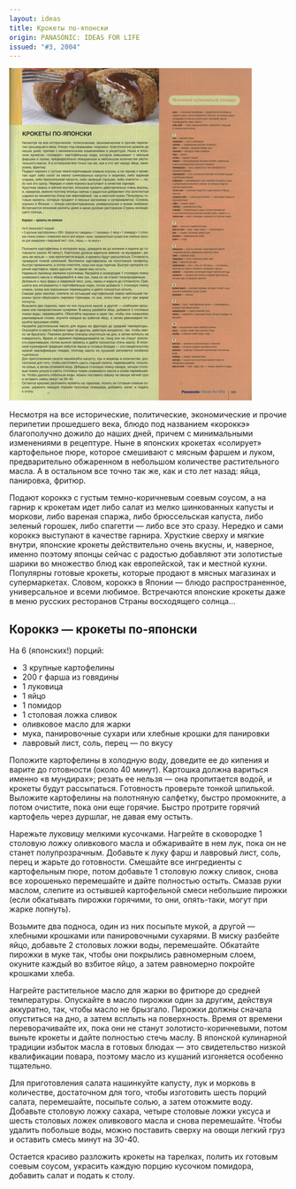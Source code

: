 ```yaml
---
layout: ideas
title: Крокеты по-японски
origin: PANASONIC: IDEAS FOR LIFE
issued: "#3, 2004"
---
```

![](/assets/img/papers/haiku/55.jpg)

Несмотря на все исторические, политические, экономические и прочие перипетии прошедшего века, блюдо под названием «короккэ» благополучно дожило до наших дней, причем с минимальными изменениями в рецептуре. Ныне в японских крокетах «солирует» картофельное пюре, которое смешивают с мясным фаршем и луком, предварительно обжаренном в небольшом количестве растительного масла. А в остальном все точно так же, как и сто лет назад: яйца, панировка, фритюр.

Подают короккэ с густым темно-коричневым соевым соусом, а на гарнир к крокетам идет либо салат из мелко шинкованных капусты и моркови, либо вареная спаржа, либо брюссельская капуста, либо зеленый горошек, либо спагетти — либо все это сразу. Нередко и сами короккэ выступают в качестве гарнира. Хрусткие сверху и мягкие внутри, японские крокеты действительно очень вкусны, и, наверное, именно поэтому японцы сейчас с радостью добавляют эти золотистые шарики во множество блюд как европейской, так и местной кухни. Популярны готовые крокеты, которые продают в мясных магазинах и супермаркетах. Словом, короккэ в Японии — блюдо распространенное, универсальное и всеми любимое. Встречаются японские крокеты даже в меню русских ресторанов Страны восходящего солнца...

## Короккэ — крокеты по-японски

На 6 (японских!) порций:

* 3 крупные картофелины 
* 200 г фарша из говядины 
* 1 луковица 
* 1 яйцо 
* 1 помидор 
* 1 столовая ложка сливок 
* оливковое масло для жарки 
* мука, панировочные сухари или хлебные крошки для панировки 
* лавровый лист, соль, перец — по вкусу

Положите картофелины в холодную воду, доведите ее до кипения и варите до готовности \(около 40 минут\). Картошка должна вариться именно «в мундирах»; резать ее нельзя — она пропитается водой, и крокеты будут рассыпаться. Готовность проверьте тонкой шпилькой. Выложите картофелины на полотняную салфетку, быстро промокните, а потом очистите, пока они еще горячие. Быстро протрите горячий картофель через дуршлаг, не давая ему остыть.

Нарежьте луковицу мелкими кусочками. Нагрейте в сковородке 1 столовую ложку оливкового масла и обжаривайте в нем лук, пока он не станет полупрозрачным. Добавьте к луку фарш и лавровый лист, соль, перец и жарьте до готовности. Смешайте все ингредиенты с картофельным пюре, потом добавьте 1 столовую ложку сливок, снова все хорошенько перемешайте и дайте полностью остыть. Смазав руки маслом, слепите из остывшей картофельной смеси небольшие пирожки \(если обкатывать пирожки горячими, то они, опять-таки, могут при жарке лопнуть\).

Возьмите два подноса, один из них посыпьте мукой, а другой — хлебными крошками или панировочными сухарями. В миску разбейте яйцо, добавьте 2 столовых ложки воды, перемешайте. Обкатайте пирожки в муке так, чтобы они покрылись равномерным слоем, окуните каждый во взбитое яйцо, а затем равномерно покройте крошками хлеба.

Нагрейте растительное масло для жарки во фритюре до средней температуры. Опускайте в масло пирожки один за другим, действуя аккуратно, так, чтобы масло не брызгало. Пирожки должны сначала опуститься на дно, а затем всплыть на поверхность. Время от времени переворачивайте их, пока они не станут золотисто-коричневыми, потом выньте крокеты и дайте полностью стечь маслу. В японской кулинарной традиции избыток масла в готовых блюдах — это свидетельство низкой квалификации повара, поэтому масло из кушаний изгоняется особенно тщательно.

Для приготовления салата нашинкуйте капусту, лук и морковь в количестве, достаточном для того, чтобы изготовить шесть порций салата, перемешайте, посыпьте солью, а затем отожмите воду. Добавьте столовую ложку сахара, четыре столовые ложки уксуса и шесть столовых ложек оливкового масла и снова перемешайте. Чтобы удалить побольше воды, можно поставить сверху на овощи легкий груз и оставить смесь минут на 30-40.

Остается красиво разложить крокеты на тарелках, полить их готовым соевым соусом, украсить каждую порцию кусочком помидора, добавить салат и подать к столу.
